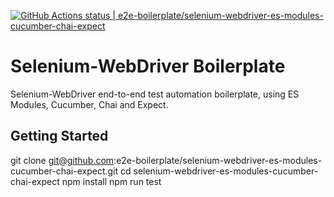 [![GitHub Actions status | e2e-boilerplate/selenium-webdriver-es-modules-cucumber-chai-expect](https://github.com/e2e-boilerplate/selenium-webdriver-es-modules-cucumber-chai-expect/workflows/selenium-webdriver-es-modules-cucumber-chai-expect/badge.svg)](https://github.com/e2e-boilerplate/selenium-webdriver-es-modules-cucumber-chai-expect/actions?workflow=selenium-webdriver-es-modules-cucumber-chai-expect)

# Selenium-WebDriver Boilerplate

Selenium-WebDriver end-to-end test automation boilerplate, using ES Modules, Cucumber, Chai and Expect.

## Getting Started

git clone git@github.com:e2e-boilerplate/selenium-webdriver-es-modules-cucumber-chai-expect.git
cd selenium-webdriver-es-modules-cucumber-chai-expect
npm install
npm run test

